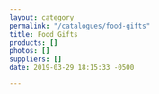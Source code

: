 ```yaml
---
layout: category
permalink: "/catalogues/food-gifts"
title: Food Gifts
products: []
photos: []
suppliers: []
date: 2019-03-29 18:15:33 -0500

---
```

